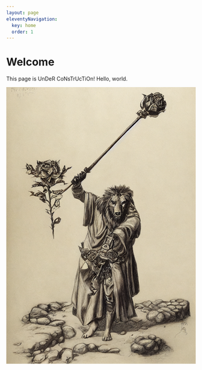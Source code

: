```yaml
---
layout: page
eleventyNavigation:
  key: home
  order: 1
---
```


# Welcome

This page is UnDeR CoNsTrUcTiOn!
Hello, world.

 ![alt](src/lionpriest.png)
